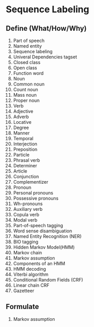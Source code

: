 # Sequence Labeling

## Define (What/How/Why)

1. Part of speech
2. Named entity
3. Sequence labeling
4. Univeral Dependencies tagset
5. Closed class
6. Open class
7. Function word
8. Noun
9. Common noun
10. Count noun
11. Mass noun
12. Proper noun
13. Verb
14. Adjective
15. Adverb
16. Locative
17. Degree
18. Manner
19. Temporal
20. Interjection
21. Preposition
22. Particle
23. Phrasal verb
24. Determiner
25. Article
26. Conjunction
27. Complementizer
28. Pronoun
29. Personal pronouns
30. Possessive pronouns
31. Wh-pronouns
32. Auxiliary verb
33. Copula verb
34. Modal verb
35. Part-of-speech tagging
36. Word sense disambiguation
37. Named Entity Recognition (NER)
38. BIO tagging
39. Hidden Markov Model(HMM)
40. Markov chain
41. Markov assumption
42. Components of an HMM
43. HMM decoding
44. Viterbi algorithm
45. Conditional Random Fields (CRF)
46. Linear chain CRF
47. Gazetteer

## Formulate

1. Markov assumption
